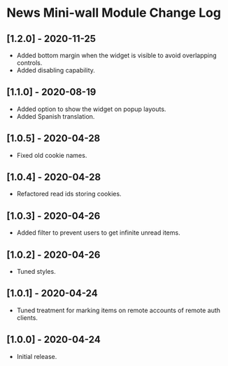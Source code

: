 
# News Mini-wall Module Change Log

## [1.2.0] - 2020-11-25

- Added bottom margin when the widget is visible to avoid overlapping controls.
- Added disabling capability.

## [1.1.0] - 2020-08-19

- Added option to show the widget on popup layouts.
- Added Spanish translation.

## [1.0.5] - 2020-04-28

- Fixed old cookie names.

## [1.0.4] - 2020-04-28

- Refactored read ids storing cookies.

## [1.0.3] - 2020-04-26

- Added filter to prevent users to get infinite unread items.

## [1.0.2] - 2020-04-26

- Tuned styles.

## [1.0.1] - 2020-04-24

- Tuned treatment for marking items on remote accounts of remote auth clients.


## [1.0.0] - 2020-04-24

- Initial release.
